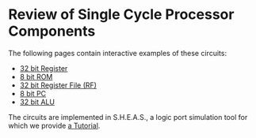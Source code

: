 # Review of Single Cycle Processor Components

The following pages contain interactive examples of these circuits:
- [32 bit Register](./1.2.1_single_register.md)
- [8 bit ROM](./1.2.2_rom.md)
- [32 bit Register File (RF)](./1.2.3_register_file.md)
- [8 bit PC](./1.2.4_pc.md)
- [32 bit ALU](./1.2.5_alu.md)

The circuits are implemented in S.H.E.A.S., a logic port simulation tool for which we provide [a Tutorial](./5.3.1_sheas.md).